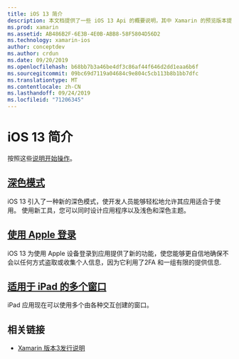 ```yaml
---
title: iOS 13 简介
description: 本文档提供了一些 iOS 13 Api 的概要说明，其中 Xamarin 的预览版本提供了C#绑定。
ms.prod: xamarin
ms.assetid: AB486B2F-6E3B-4E0B-ABB8-58F5804D56D2
ms.technology: xamarin-ios
author: conceptdev
ms.author: crdun
ms.date: 09/20/2019
ms.openlocfilehash: b68bb7b3a46be4df3c86af44f646d2dd1eaa6b6f
ms.sourcegitcommit: 09bc69d7119a04684c9e804c5cb113b8b1bb7dfc
ms.translationtype: MT
ms.contentlocale: zh-CN
ms.lasthandoff: 09/24/2019
ms.locfileid: "71206345"
---
```

# <a name="introduction-to-ios-13"></a>iOS 13 简介

按照这些[说明开始操作](~/ios/platform/ios13/get-started.md)。

## <a name="dark-modedark-modemd"></a>[深色模式](dark-mode.md)

iOS 13 引入了一种新的深色模式，使开发人员能够轻松地允许其应用适合于使用。 使用新工具，您可以同时设计应用程序以及浅色和深色主题。

## <a name="sign-in-with-applesign-inmd"></a>[使用 Apple 登录](sign-in.md)

iOS 13 为使用 Apple 设备登录到应用提供了新的功能，使您能够更自信地确保不会以任何方式盗取或收集个人信息，因为它利用了2FA 和一组有限的提供信息.

## <a name="multiple-windows-for-ipadmulti-window-ipadmd"></a>[适用于 iPad 的多个窗口](multi-window-ipad.md)

iPad 应用现在可以使用多个由各种交互创建的窗口。

## <a name="related-links"></a>相关链接

- [Xamarin 版本3发行说明](/xamarin/ios/release-notes/13/13.0)
